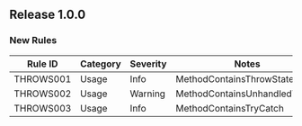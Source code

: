 ## Release 1.0.0

### New Rules

Rule ID | Category | Severity | Notes
--------|----------|----------|-------
THROWS001 | Usage | Info | MethodContainsThrowStatement
THROWS002 | Usage | Warning | MethodContainsUnhandledThrow
THROWS003 | Usage | Info | MethodContainsTryCatch
